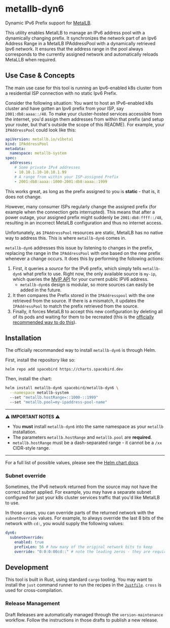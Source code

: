 # metallb-dyn6

Dynamic IPv6 Prefix support for [MetalLB](https://metallb.universe.tf/).

This utility enables MetalLB to manage an IPv6 address pool with a dynamically changing prefix.
It synchronizes the network part of an Ipv6 Address Range in a MetalLB IPAddressPool with a dynamically retrieved Ipv6 network.
It ensures that the address range in the pool always corresponds to the currently assigned network and automatically reloads MetaLLB when required.

## Use Case & Concepts

The main use case for this tool is running an Ipv6-enabled k8s cluster from a residential ISP connection with no static Ipv6 Prefix.

Consider the following situation:
You want to host an IPv6-enabled k8s cluster and have gotten an Ipv6 prefix from your ISP, say `2001:db8:aaaa::/48`.
To make your cluster-hosted services accessible from the internet, you'd assign them addresses from within that prefix (and setup your router, but that's outside the scope of this README).
For example, your `IPAddressPool` could look like this:

```yaml
apiVersion: metallb.io/v1beta1
kind: IPAddressPool
metadata:
  namespace: metallb-system
spec:
  addresses:
    # Some private IPv4 addresses
    - 10.10.1.10-10.10.1.99
    # A range from within your ISP-assigned Prefix
    - 2001:db8:aaaa::1000-2001:db8:aaaa::1999
```

This works great, as long as the prefix assigned to you is **static** - that is, it does not change.

However, many consumer ISPs regularly change the assigned prefix (for example when the connection gets interrupted).
This means that after a power outage, your assigned prefix might suddenly be `2001:db8:ffff::/48`, resulting in an incorrect MetalLB configuration and thus no internet access.

Unfortunately, as `IPAddressPool` resources are static, MetalLB has no native way to address this.
This is where `metallb-dyn6` comes in.

`metallb-dyn6` addresses this issue by listening to changes in the prefix, replacing the range in the `IPAddressPool` with one based on the new prefix whenever a change occurs.
It does this by performing the following actions:

1. First, it queries a *source* for the IPv6 prefix, which simply tells `metallb-dyn6` what prefix to use. Right now, the only available source is `my-ip`, which queries the [MyIP API](https://www.my-ip.io/) for your current public IPV6 address.
    - `metallb-dyn6`s design is modular, so more sources can easily be added in the future.
2. It then compares the Prefix stored in the `IPAddresspool` with the one retrieved from the source. If there is a mismatch, it updates the `IPAddressPool` to match the prefix retrieved from the source.
3. Finally, it forces MetalLB to accept this new configuration by deleting all of its pods and waiting for them to be recreated (this is the [officially recommended way to do this](https://github.com/metallb/metallb/issues/348#issuecomment-442218138)).


## Installation

The officially recommanded way to install `metallb-dyn6` is through Helm.

First, install the repository like so:

`helm repo add spacebird https://charts.spacebird.dev`

Then, install the chart:

```sh
helm install metallb-dyn6 spacebird/metallb-dyn6 \
  --namespace metallb-system
  --set "metallb.hostRange=::1000-::1999"
  --set "metallb.pool=my-ipaddress-pool-name"
```

---
⚠️ **IMPORTANT NOTES** ⚠️

- You **must** install `metallb-dyn6` into the same namespace as your `metallb` installation.
- The parameters `metallb.hostRange` and `metallb.pool` are **required**.
- `metallb.hostRange` must be a dash-separated range - it cannot be a `/xx` CIDR-style range.

---

For a full list of possible values, please see the [Helm chart docs](https://github.com/spacebird-dev/charts/tree/main/charts/metallb-dyn6)

### Subnet override

Sometimes, the IPv6 network returned from the source may not have the correct subnet applied.
For example, you may have a separate subnet configured for just your k8s cluster services traffic that you'd like MetalLB to use.

In those cases, you can override parts of the returned network with the `subnetOverride` values.
For example, to always override the last 8 bits of the network with `cd:`, you would supply the following values:

```yaml
dyn6:
  subnetOverride:
    enabled: true
    prefixLen: 56 # how many of the original network bits to keep
    override: "0:0:0:00cd::" # note the leading zeros - they are required
```

## Development

This tool is built in Rust, using standard `cargo` tooling.
You may want to install the `just` command runner to run the recipes in the [`Justfile`](./Justfile).
`cross` is used for cross-compilation.

### Release Management

Draft Releases are automatically managed through the `version-maintenance` workflow.
Follow the instructions in those drafts to publish a new release.
